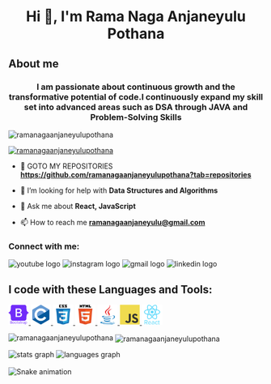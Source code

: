 <h1 align="center">Hi 👋, I'm Rama Naga Anjaneyulu Pothana</h1>
<h2 align="left">About me</h2>
<h3 align="center">I am passionate about continuous growth and the transformative potential of code.I continuously expand my skill set into advanced areas such as DSA through JAVA and Problem-Solving Skills</h3>

<p align="left"> <img src="https://komarev.com/ghpvc/?username=ramanagaanjaneyulupothana&label=Profile%20views&color=0e75b6&style=flat" alt="ramanagaanjaneyulupothana" /> </p>

<p align="left"> <a href="https://github.com/ramanagaanjaneyulupothana?tab=repositories"><img src="https://github-profile-trophy.vercel.app/?username=ramanagaanjaneyulupothana" alt="ramanagaanjaneyulupothana" /></a> </p>

- 💬 GOTO MY REPOSITORIES **https://github.com/ramanagaanjaneyulupothana?tab=repositories**

- 🤝 I’m looking for help with **Data Structures and Algorithms**

- 💬 Ask me about **React, JavaScript**

- 📫 How to reach me **ramanagaanjaneyulu@gmail.com**

<h3 align="left">Connect with me:</h3>
<p align="left">
  <img src="https://img.shields.io/static/v1?message=Youtube&logo=youtube&label=&color=FF0000&logoColor=white&labelColor=&style=for-the-badge" height="35" alt="youtube logo"  />
  <img src="https://img.shields.io/static/v1?message=Instagram&logo=instagram&label=&color=E4405F&logoColor=white&labelColor=&style=for-the-badge" height="35" alt="instagram logo"  />
  <img src="https://img.shields.io/static/v1?message=Gmail&logo=gmail&label=&color=D14836&logoColor=white&labelColor=&style=for-the-badge" height="35" alt="gmail logo"  />
  <img src="https://img.shields.io/static/v1?message=LinkedIn&logo=linkedin&label=&color=0077B5&logoColor=white&labelColor=&style=for-the-badge" height="35" alt="linkedin logo"  />
</p>


<h2 align="left">I code with these Languages and Tools:</h2>

<p align="left"> <a href="https://getbootstrap.com" target="_blank" rel="noreferrer"> <img src="https://raw.githubusercontent.com/devicons/devicon/master/icons/bootstrap/bootstrap-plain-wordmark.svg" alt="bootstrap" width="40" height="40"/> </a> <a href="https://www.cprogramming.com/" target="_blank" rel="noreferrer"> <img src="https://raw.githubusercontent.com/devicons/devicon/master/icons/c/c-original.svg" alt="c" width="40" height="40"/> </a> <a href="https://www.w3schools.com/css/" target="_blank" rel="noreferrer"> <img src="https://raw.githubusercontent.com/devicons/devicon/master/icons/css3/css3-original-wordmark.svg" alt="css3" width="40" height="40"/> </a> <a href="https://www.w3.org/html/" target="_blank" rel="noreferrer"> <img src="https://raw.githubusercontent.com/devicons/devicon/master/icons/html5/html5-original-wordmark.svg" alt="html5" width="40" height="40"/> </a> <a href="https://www.java.com" target="_blank" rel="noreferrer"> <img src="https://raw.githubusercontent.com/devicons/devicon/master/icons/java/java-original.svg" alt="java" width="40" height="40"/> </a> <a href="https://developer.mozilla.org/en-US/docs/Web/JavaScript" target="_blank" rel="noreferrer"> <img src="https://raw.githubusercontent.com/devicons/devicon/master/icons/javascript/javascript-original.svg" alt="javascript" width="40" height="40"/> </a> <a href="https://reactjs.org/" target="_blank" rel="noreferrer"> <img src="https://raw.githubusercontent.com/devicons/devicon/master/icons/react/react-original-wordmark.svg" alt="react" width="40" height="40"/> </a> </p>

<p><img align="left" src="https://github-readme-stats.vercel.app/api/top-langs?username=ramanagaanjaneyulupothana&show_icons=true&locale=en&layout=compact" alt="ramanagaanjaneyulupothana" /></p>

<p>&nbsp;<img align="center" src="https://github-readme-stats.vercel.app/api?username=ramanagaanjaneyulupothana&show_icons=true&locale=en" alt="ramanagaanjaneyulupothana" /></p>

<div align="left">
  <img src="https://github-readme-stats.vercel.app/api?username=ramanagaanjaneyulupothana&hide_title=false&hide_rank=false&show_icons=true&include_all_commits=true&count_private=true&disable_animations=false&theme=dracula&locale=en&hide_border=false" height="150" alt="stats graph"  />
  <img src="https://github-readme-stats.vercel.app/api/top-langs?username=ramanagaanjaneyulupothana&locale=en&hide_title=false&layout=compact&card_width=320&langs_count=5&theme=dracula&hide_border=false" height="150" alt="languages graph"  />
</div>

<br clear="both">

<img src="https://raw.githubusercontent.com/ramanagaanjaneyulupothana/ramanagaanjaneyulupothana/output/snake.svg" alt="Snake animation" />

